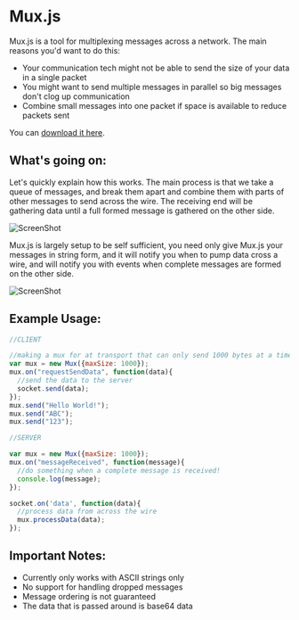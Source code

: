 Mux.js
=======

Mux.js is a tool for multiplexing messages across a network.  The main reasons you'd want to do this:

* Your communication tech might not be able to send the size of your data in a single packet
* You might want to send multiple messages in parallel so big messages don't clog up communication
* Combine small messages into one packet if space is available to reduce packets sent

You can [download it here](https://raw.github.com/richardanaya/mux.js/master/public/mux.js).

What's going on:
----
Let's quickly explain how this works.  The main process is that we take a queue of messages, and break them apart and combine them with parts of other messages to send across the wire.  The receiving end will be gathering data until a full formed message is gathered on the other side.

![ScreenShot](http://i.imgur.com/cMrBGkR.png)

Mux.js is largely setup to be self sufficient, you need only give Mux.js your messages in string form, and it will notify you when to pump data cross a wire, and will notify you with events when complete messages are formed on the other side.

![ScreenShot](http://i.imgur.com/AyYLyj7.png)

Example Usage:
----

``` javascript
//CLIENT

//making a mux for at transport that can only send 1000 bytes at a time
var mux = new Mux({maxSize: 1000});  
mux.on("requestSendData", function(data){
  //send the data to the server
  socket.send(data);
});
mux.send("Hello World!");
mux.send("ABC");
mux.send("123");

//SERVER

var mux = new Mux({maxSize: 1000});  
mux.on("messageReceived", function(message){ 
  //do something when a complete message is received!
  console.log(message);
});

socket.on('data', function(data){
  //process data from across the wire
  mux.processData(data);
});
```

Important Notes:
----
* Currently only works with ASCII strings only
* No support for handling dropped messages
* Message ordering is not guaranteed
* The data that is passed around is base64 data

